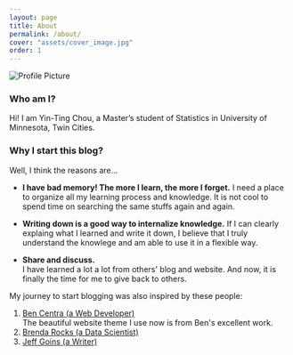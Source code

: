 ```yaml
---
layout: page
title: About
permalink: /about/
cover: "assets/cover_image.jpg"
order: 1
---
```


<img src="{{ site.baseurl }}/assets/profile-placeholder.png" title="Profile Picture" class="profile">

### Who am I? 
Hi! I am Yin-Ting Chou, a Master’s student of Statistics in University of Minnesota, Twin Cities. 

### Why I start this blog? 
Well, I think the reasons are... 
  * **I have bad memory! The more I learn, the more I forget.** 
    I need a place to organize all my learning process and knowledge. It is not cool to spend time on searching the same stuffs again and again. <br />
    
  * **Writing down is a good way to internalize knowledge.** 
    If I can clearly explaing what I learned and write it down, I believe that I truly understand the knowlege and am able to use it in a flexible way. <br />
  * **Share and discuss.** <br />
    I have learned a lot a lot from others' blog and website. And now, it is finally the time for me to give back to others. 
    
My journey to start blogging was also inspired by these people:

1.  [Ben Centra (a Web Developer)](http://bencentra.com/projects/2015/08/19/centrarium.html) <br />The beautiful website theme I use now is from Ben's excellent work.
2.  [Brenda Rocks (a Data Scientist)](https://brendanrocks.com/blogging-with-rmarkdown-knitr-jekyll/) 
3.  [Jeff Goins (a Writer)](https://goinswriter.com/why-blog/)










